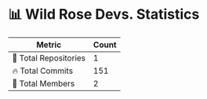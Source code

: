 # 📊 Wild Rose Devs. Statistics

| Metric            | Count |
|------------------|------|
| 📂 Total Repositories | 1 |
| 🔥 Total Commits   | 151 |
| 👥 Total Members   | 2 |

